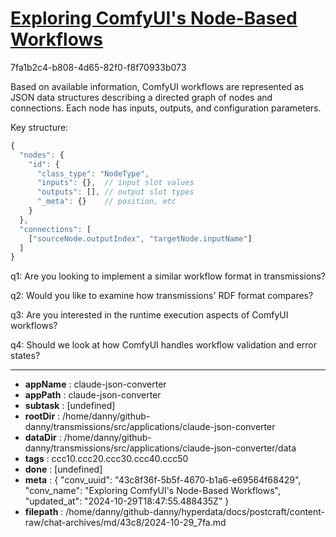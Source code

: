 # [Exploring ComfyUI's Node-Based Workflows](https://claude.ai/chat/43c8f36f-5b5f-4670-b1a6-e69564f68429)

7fa1b2c4-b808-4d65-82f0-f8f70933b073

 Based on available information, ComfyUI workflows are represented as JSON data structures describing a directed graph of nodes and connections. Each node has inputs, outputs, and configuration parameters.

Key structure:
```javascript
{
  "nodes": {
    "id": {
      "class_type": "NodeType",
      "inputs": {},  // input slot values
      "outputs": [], // output slot types
      "_meta": {}    // position, etc
    }
  },
  "connections": [
    ["sourceNode.outputIndex", "targetNode.inputName"]
  ]
}
```

q1: Are you looking to implement a similar workflow format in transmissions?

q2: Would you like to examine how transmissions' RDF format compares?

q3: Are you interested in the runtime execution aspects of ComfyUI workflows?

q4: Should we look at how ComfyUI handles workflow validation and error states?

---

* **appName** : claude-json-converter
* **appPath** : claude-json-converter
* **subtask** : [undefined]
* **rootDir** : /home/danny/github-danny/transmissions/src/applications/claude-json-converter
* **dataDir** : /home/danny/github-danny/transmissions/src/applications/claude-json-converter/data
* **tags** : ccc10.ccc20.ccc30.ccc40.ccc50
* **done** : [undefined]
* **meta** : {
  "conv_uuid": "43c8f36f-5b5f-4670-b1a6-e69564f68429",
  "conv_name": "Exploring ComfyUI's Node-Based Workflows",
  "updated_at": "2024-10-29T18:47:55.488435Z"
}
* **filepath** : /home/danny/github-danny/hyperdata/docs/postcraft/content-raw/chat-archives/md/43c8/2024-10-29_7fa.md